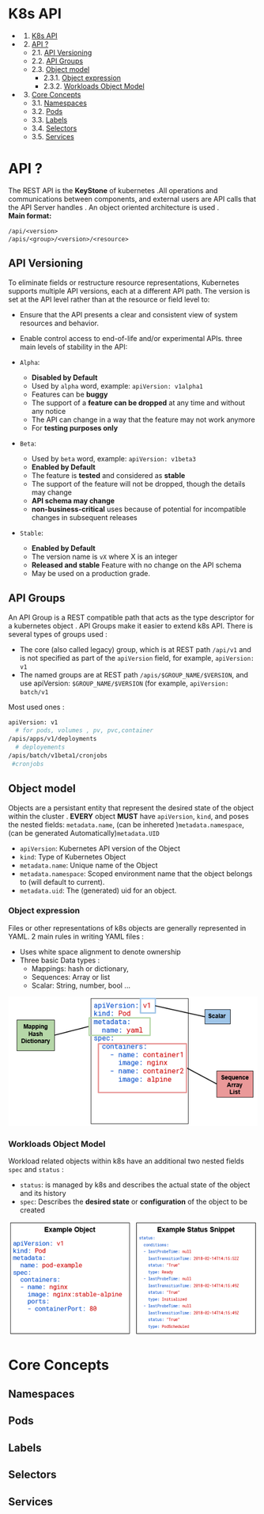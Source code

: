 # K8s API
<!-- MDTOC maxdepth:6 firsth1:1 numbering:1 flatten:0 bullets:1 updateOnSave:1 -->

- 1. [K8s API](#k8s-api)   
- 2. [API ?](#api)   
   - 2.1. [API Versioning](#api-versioning)   
   - 2.2. [API Groups](#api-groups)   
   - 2.3. [Object model](#object-model)   
      - 2.3.1. [Object expression](#object-expression)   
      - 2.3.2. [Workloads Object Model](#workloads-object-model)   
- 3. [Core Concepts](#core-concepts)   
   - 3.1. [Namespaces](#namespaces)   
   - 3.2. [Pods](#pods)   
   - 3.3. [Labels](#labels)   
   - 3.4. [Selectors](#selectors)   
   - 3.5. [Services](#services)   

<!-- /MDTOC -->
# API ?
The REST API is the **KeyStone** of kubernetes .All operations and communications between components, and external users are API calls that the API Server handles . An object oriented architecture is used .  
**Main format:**
````
/api/<version>
/apis/<group>/<version>/<resource>
````
## API Versioning
To eliminate fields or restructure resource representations, Kubernetes supports multiple API versions, each at a different API path.
The version is set at the API level rather than at the resource or field level to:  
- Ensure that the API presents a clear and consistent view of system resources and behavior.
- Enable control access to end-of-life and/or experimental APIs.
three main levels of stability in the API:

- `Alpha`:
    - **Disabled by Default**
    - Used by `alpha` word, example: `apiVersion: v1alpha1 `
    - Features can be **buggy**
    - The support of a **feature can be dropped** at any time and without any notice
    - The API can change in a way that the feature may not work anymore
    - For **testing purposes only**
- `Beta`:
    - Used by `beta` word, example: `apiVersion: v1beta3 `
    - **Enabled by Default**
    - The feature is **tested** and considered as **stable**
    - The support of the feature will not be dropped, though the details may change
    - **API schema may change**
    - **non-business-critical** uses because of potential for incompatible changes in subsequent releases
- `Stable`:
    - **Enabled by Default**
    - The version name is ``vX`` where X is an integer
    - **Released and stable** Feature with no change on the API schema
    - May be used on a production grade.
## API Groups
An API Group is a REST compatible path that acts as the type descriptor for a kubernetes object . API Groups make it easier to extend k8s API.
There is several types of groups used :  
- The core (also called legacy) group, which is at REST path ``/api/v1`` and is not specified as part of the ``apiVersion`` field, for example, ``apiVersion: v1``
- The named groups are at REST path ``/apis/$GROUP_NAME/$VERSION``, and use apiVersion: ``$GROUP_NAME/$VERSION`` (for example, ``apiVersion: batch/v1``  

Most used ones :
````sh
apiVersion: v1
  # for pods, volumes , pv, pvc,container
/apis/apps/v1/deployments
  # deployements
/apis/batch/v1beta1/cronjobs
 #cronjobs
````
## Object model
Objects are a persistant entity that represent the desired state of the object within the cluster . **EVERY** object **MUST** have ``apiVersion``, ``kind``, and poses the nested fields: ``metadata.name``, (can be inhereted )``metadata.namespace``, (can be generated Automatically)``metadata.UID``

- ``apiVersion``: Kubernetes API version of the Object
- ``kind``: Type of Kubernetes Object
- ``metadata.name``: Unique name of the Object
- ``metadata.namespace``: Scoped environment name that the object belongs to (will default to current).
- ``metadata.uid``: The (generated) uid for an object.
### Object expression
Files or other representations of k8s objects are generally represented in YAML.
2 main rules in writing YAML files :
- Uses white space alignment to denote ownership
- Three basic Data types :
    - Mappings: hash or dictionary,
    - Sequences: Array or list
    - Scalar: String, number, bool ...

![YAML types](assets/Api&coreConcepts-f9a1e.png)

### Workloads Object Model
Workload related objects within k8s have an additional two nested fields ``spec`` and ``status``  :
- ``status``: is managed by k8s and describes the actual state of the object and its history
- ``spec``: Describes the **desired state** or **configuration** of the object to be created  

![Object& Status Snippet](assets/Api&coreConcepts-0c703.png)


# Core Concepts
## Namespaces
## Pods

## Labels
## Selectors
## Services
